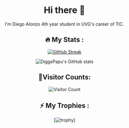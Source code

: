 <!--
**DiggsPapu/DiggsPapu** is a ✨ _special_ ✨ repository because its `README.md` (this file) appears on your GitHub profile.

Here are some ideas to get you started:

- 🔭 I’m currently working on ...
- 🌱 I’m currently learning ...
- 👯 I’m looking to collaborate on ...
- 🤔 I’m looking for help with ...
- 💬 Ask me about ...
- 📫 How to reach me: ...
- 😄 Pronouns: ...
- ⚡ Fun fact: ...
-->
<div align="center">
  
 # Hi there 👋

I'm Diego Alonzo 4th year student in UVG's career of TIC.
  
## :fire: My Stats :

[![GitHub Streak](http://github-readme-streak-stats.herokuapp.com?user=diggspapu&theme=dark&background=000000)](https://git.io/streak-stats)

![DiggsPapu's GitHub stats](https://github-readme-stats.vercel.app/api?username=diggspapu&show_icons=true&theme=radical)

## 🧔Visitor Counts:
![Visitor Count](https://komarev.com/ghpvc/?username=DiggsPapu)
## ⚡ My Trophies :
[![trophy](https://github-profile-trophy.vercel.app/?username=diggspapu&theme=onedark)]
</div>
